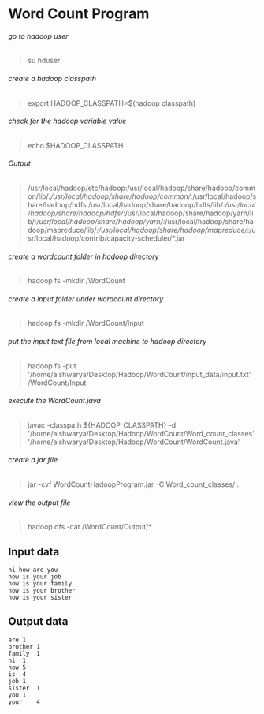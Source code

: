 # Word Count Program

###### go to hadoop user
>su hduser


###### create a hadoop classpath 
>export HADOOP_CLASSPATH=$(hadoop classpath)


###### check for the hadoop variable value
>echo $HADOOP_CLASSPATH

###### Output
>/usr/local/hadoop/etc/hadoop:/usr/local/hadoop/share/hadoop/common/lib/*:/usr/local/hadoop/share/hadoop/common/*:/usr/local/hadoop/share/hadoop/hdfs:/usr/local/hadoop/share/hadoop/hdfs/lib/*:/usr/local/hadoop/share/hadoop/hdfs/*:/usr/local/hadoop/share/hadoop/yarn/lib/*:/usr/local/hadoop/share/hadoop/yarn/*:/usr/local/hadoop/share/hadoop/mapreduce/lib/*:/usr/local/hadoop/share/hadoop/mapreduce/*:/usr/local/hadoop/contrib/capacity-scheduler/*.jar


###### create a wordcount folder in hadoop directory
>hadoop fs -mkdir /WordCount


###### create a input folder under wordcount directory
>hadoop fs -mkdir /WordCount/Input


###### put the input text file from local machine to hadoop directory
>hadoop fs -put '/home/aishwarya/Desktop/Hadoop/WordCount/input_data/input.txt' /WordCount/Input


###### execute the WordCount.java
>javac -classpath ${HADOOP_CLASSPATH} -d '/home/aishwarya/Desktop/Hadoop/WordCount/Word_count_classes' '/home/aishwarya/Desktop/Hadoop/WordCount/WordCount.java'


###### create a jar file
>jar -cvf WordCountHadoopProgram.jar -C Word_count_classes/ .


###### view the output file
>hadoop dfs -cat /WordCount/Output/*



## Input data

```
hi how are you
how is your job
how is your family
how is your brother
how is your sister

```

## Output data

```
are	1
brother	1
family	1
hi	1
how	5
is	4
job	1
sister	1
you	1
your	4

```

